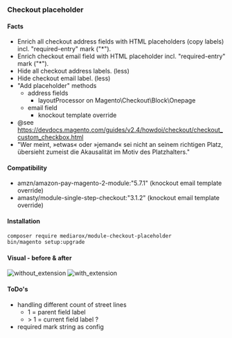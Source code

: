 ### Checkout placeholder
#### Facts
* Enrich all checkout address fields with HTML placeholders (copy labels) incl. "required-entry" mark ("*").
* Enrich checkout email field with HTML placeholder incl. "required-entry" mark ("*").
* Hide all checkout address labels. (less)
* Hide checkout email label. (less)
* "Add placeholder" methods
    * address fields
      * layoutProcessor on Magento\Checkout\Block\Onepage
    * email field
      * knockout template override
* @see https://devdocs.magento.com/guides/v2.4/howdoi/checkout/checkout_custom_checkbox.html
* "Wer meint, »etwas« oder »jemand« sei nicht an seinem richtigen Platz, übersieht zumeist die Akausalität im Motiv des Platzhalters."

#### Compatibility

* amzn/amazon-pay-magento-2-module:"5.7.1" (knockout email template override)
* amasty/module-single-step-checkout:"3.1.2" (knockout email template override)

#### Installation
```bash
composer require mediarox/module-checkout-placeholder
bin/magento setup:upgrade
```

#### Visual - before & after

![without_extension](https://user-images.githubusercontent.com/32567473/134947126-6cfa3b11-a92b-45a0-90cf-63e7ba042722.png)
![with_extension](https://user-images.githubusercontent.com/32567473/134947141-b6c30ddb-ea68-43cb-a7c9-95df42488056.png)

#### ToDo's
* handling different count of street lines
    * 1 = parent field label
    * \> 1 = current field label ?
* required mark string as config
